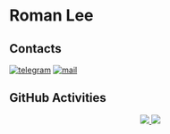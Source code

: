 # Roman Lee

## Contacts

[![telegram](https://img.shields.io/badge/Telegram-384754?style=for-the-badge&logo=Telegram)](https://t.me/whykittzy)
[![mail](https://img.shields.io/badge/eMail-384754?style=for-the-badge&logo=GMail)](mailto:kittzybackend@gmail.com)

## GitHub Activities
<p align="center">
  <a href="https://skillicons.dev">
    <img src="https://github-readme-stats.vercel.app/api?username=rg1ee&layout=compact&hide_border=true&hide_title=true&count_private=true&include_all_commits=true&show_icons=true&bg_color=00000000&text_color=c3c6ce&icon_color=4e64f7" />
  </a>
<a href="https://github.com/rg1ee/?tab=repositories">
  <img src="https://github-readme-stats.vercel.app/api/top-langs/?username=rg1ee&layout=compact&hide_border=true&hide_title=true&count_private=true&include_all_commits=true&show_icons=true&bg_color=00000000&text_color=c3c6ce&icon_color=4e64f7&hide=html,css" />
</a>
